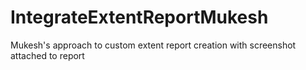 # IntegrateExtentReportMukesh
Mukesh's approach to custom extent report creation with screenshot attached to report
